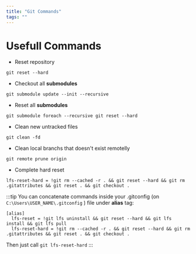 ```yaml
---
title: "Git Commands"
tags: ""
---
```


# Usefull Commands

- Reset repository
```
git reset --hard
```
- Checkout all **submodules**
```
git submodule update --init --recursive
```
- Reset all **submodules**
```
git submodule foreach --recursive git reset --hard
```
- Clean new untracked files
```
git clean -fd
```
- Clean local branchs that doesn't exist remotelly
```
git remote prune origin
```
- Complete hard reset
```
lfs-reset-hard = !git rm --cached -r . && git reset --hard && git rm .gitattributes && git reset . && git checkout .
```

:::tip
You can concatenate commands inside your .gitconfig (on `C:\Users\USER_NAME\.gitconfig` ) file under **alias** tag:

```
[alias]
  lfs-reset = !git lfs uninstall && git reset --hard && git lfs install && git lfs pull
  lfs-reset-hard = !git rm --cached -r . && git reset --hard && git rm .gitattributes && git reset . && git checkout .
```

Then just call `git lfs-reset-hard`
:::
